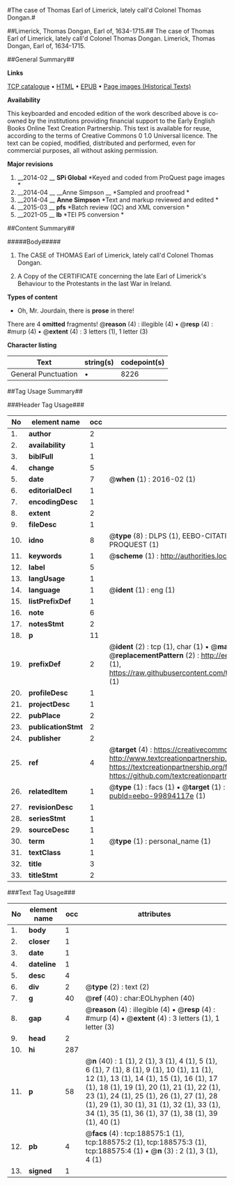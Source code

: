 #The case of Thomas Earl of Limerick, lately call'd Colonel Thomas Dongan.#

##Limerick, Thomas Dongan, Earl of, 1634-1715.##
The case of Thomas Earl of Limerick, lately call'd Colonel Thomas Dongan.
Limerick, Thomas Dongan, Earl of, 1634-1715.

##General Summary##

**Links**

[TCP catalogue](http://www.ota.ox.ac.uk/tcp/)  • 
[HTML](http://tei.it.ox.ac.uk/tcp/Texts-HTML/free/B18/B18727.html)  • 
[EPUB](http://tei.it.ox.ac.uk/tcp/Texts-EPUB/free/B18/B18727.epub) • 
[Page images (Historical Texts)](https://historicaltexts.jisc.ac.uk/eebo-99894117e)

**Availability**

This keyboarded and encoded edition of the work described above is co-owned by the
    institutions providing financial support to the Early English Books Online Text Creation
    Partnership. This text is available for reuse, according to the terms of  Creative Commons 0 1.0 Universal
    licence. The text can be copied, modified, distributed and performed, even for commercial
    purposes, all without asking permission.

**Major revisions**

1. __2014-02 __ __SPi Global__ *Keyed and coded from ProQuest page images *
1. __2014-04 __ __Anne Simpson __ *Sampled and proofread *
1. __2014-04 __ __Anne Simpson__ *Text and markup reviewed and edited *
1. __2015-03 __ __pfs__ *Batch review (QC) and XML conversion *
1. __2021-05 __ __lb__ *TEI P5 conversion *

##Content Summary##

#####Body#####

1. The CASE of THOMAS Earl of Limerick, lately call'd Colonel Thomas Dongan.

1. A Copy of the CERTIFICATE concerning the late Earl of Limerick's Behaviour to the Protestants in the last War in Ireland.

**Types of content**

  * Oh, Mr. Jourdain, there is **prose** in there!

There are 4 **omitted** fragments! 
 @__reason__ (4) : illegible (4)  •  @__resp__ (4) : #murp (4)  •  @__extent__ (4) : 3 letters (1), 1 letter (3)

**Character listing**


|Text|string(s)|codepoint(s)|
|---|---|---|
|General Punctuation|•|8226|

##Tag Usage Summary##

###Header Tag Usage###

|No|element name|occ|attributes|
|---|---|---|---|
|1.|__author__|2||
|2.|__availability__|1||
|3.|__biblFull__|1||
|4.|__change__|5||
|5.|__date__|7| @__when__ (1) : 2016-02 (1)|
|6.|__editorialDecl__|1||
|7.|__encodingDesc__|1||
|8.|__extent__|2||
|9.|__fileDesc__|1||
|10.|__idno__|8| @__type__ (8) : DLPS (1), EEBO-CITATION (1), VID (1), EEBO-PROQUEST (1), STC (3), PROQUEST (1)|
|11.|__keywords__|1| @__scheme__ (1) : http://authorities.loc.gov/ (1)|
|12.|__label__|5||
|13.|__langUsage__|1||
|14.|__language__|1| @__ident__ (1) : eng (1)|
|15.|__listPrefixDef__|1||
|16.|__note__|6||
|17.|__notesStmt__|2||
|18.|__p__|11||
|19.|__prefixDef__|2| @__ident__ (2) : tcp (1), char (1)  •  @__matchPattern__ (2) : ([0-9\-]+):([0-9IVX]+) (1), (.+) (1)  •  @__replacementPattern__ (2) : http://eebo.chadwyck.com/downloadtiff?vid=$1&page=$2 (1), https://raw.githubusercontent.com/textcreationpartnership/Texts/master/tcpchars.xml#$1 (1)|
|20.|__profileDesc__|1||
|21.|__projectDesc__|1||
|22.|__pubPlace__|2||
|23.|__publicationStmt__|2||
|24.|__publisher__|2||
|25.|__ref__|4| @__target__ (4) : https://creativecommons.org/publicdomain/zero/1.0/ (1), http://www.textcreationpartnership.org/docs/. (1), https://textcreationpartnership.org/faq/#faq05 (1), https://github.com/textcreationpartnership (1)|
|26.|__relatedItem__|1| @__type__ (1) : facs (1)  •  @__target__ (1) : https://data.historicaltexts.jisc.ac.uk/view?pubId=eebo-99894117e (1)|
|27.|__revisionDesc__|1||
|28.|__seriesStmt__|1||
|29.|__sourceDesc__|1||
|30.|__term__|1| @__type__ (1) : personal_name (1)|
|31.|__textClass__|1||
|32.|__title__|3||
|33.|__titleStmt__|2||


###Text Tag Usage###

|No|element name|occ|attributes|
|---|---|---|---|
|1.|__body__|1||
|2.|__closer__|1||
|3.|__date__|1||
|4.|__dateline__|1||
|5.|__desc__|4||
|6.|__div__|2| @__type__ (2) : text (2)|
|7.|__g__|40| @__ref__ (40) : char:EOLhyphen (40)|
|8.|__gap__|4| @__reason__ (4) : illegible (4)  •  @__resp__ (4) : #murp (4)  •  @__extent__ (4) : 3 letters (1), 1 letter (3)|
|9.|__head__|2||
|10.|__hi__|287||
|11.|__p__|58| @__n__ (40) : 1 (1), 2 (1), 3 (1), 4 (1), 5 (1), 6 (1), 7 (1), 8 (1), 9 (1), 10 (1), 11 (1), 12 (1), 13 (1), 14 (1), 15 (1), 16 (1), 17 (1), 18 (1), 19 (1), 20 (1), 21 (1), 22 (1), 23 (1), 24 (1), 25 (1), 26 (1), 27 (1), 28 (1), 29 (1), 30 (1), 31 (1), 32 (1), 33 (1), 34 (1), 35 (1), 36 (1), 37 (1), 38 (1), 39 (1), 40 (1)|
|12.|__pb__|4| @__facs__ (4) : tcp:188575:1 (1), tcp:188575:2 (1), tcp:188575:3 (1), tcp:188575:4 (1)  •  @__n__ (3) : 2 (1), 3 (1), 4 (1)|
|13.|__signed__|1||
